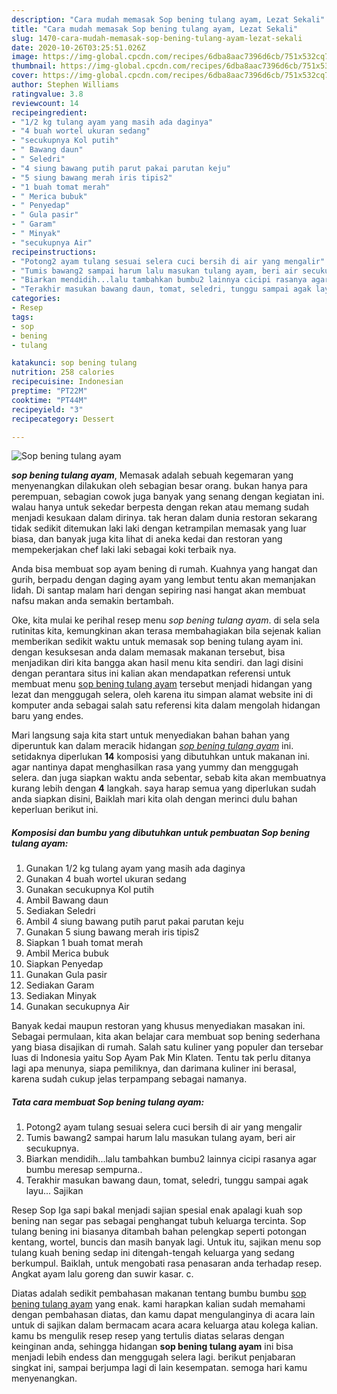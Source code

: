 ```yaml
---
description: "Cara mudah memasak Sop bening tulang ayam, Lezat Sekali"
title: "Cara mudah memasak Sop bening tulang ayam, Lezat Sekali"
slug: 1470-cara-mudah-memasak-sop-bening-tulang-ayam-lezat-sekali
date: 2020-10-26T03:25:51.026Z
image: https://img-global.cpcdn.com/recipes/6dba8aac7396d6cb/751x532cq70/sop-bening-tulang-ayam-foto-resep-utama.jpg
thumbnail: https://img-global.cpcdn.com/recipes/6dba8aac7396d6cb/751x532cq70/sop-bening-tulang-ayam-foto-resep-utama.jpg
cover: https://img-global.cpcdn.com/recipes/6dba8aac7396d6cb/751x532cq70/sop-bening-tulang-ayam-foto-resep-utama.jpg
author: Stephen Williams
ratingvalue: 3.8
reviewcount: 14
recipeingredient:
- "1/2 kg tulang ayam yang masih ada daginya"
- "4 buah wortel ukuran sedang"
- "secukupnya Kol putih"
- " Bawang daun"
- " Seledri"
- "4 siung bawang putih parut pakai parutan keju"
- "5 siung bawang merah iris tipis2"
- "1 buah tomat merah"
- " Merica bubuk"
- " Penyedap"
- " Gula pasir"
- " Garam"
- " Minyak"
- "secukupnya Air"
recipeinstructions:
- "Potong2 ayam tulang sesuai selera cuci bersih di air yang mengalir"
- "Tumis bawang2 sampai harum lalu masukan tulang ayam, beri air secukupnya."
- "Biarkan mendidih...lalu tambahkan bumbu2 lainnya cicipi rasanya agar bumbu meresap sempurna.."
- "Terakhir masukan bawang daun, tomat, seledri, tunggu sampai agak layu... Sajikan"
categories:
- Resep
tags:
- sop
- bening
- tulang

katakunci: sop bening tulang 
nutrition: 258 calories
recipecuisine: Indonesian
preptime: "PT22M"
cooktime: "PT44M"
recipeyield: "3"
recipecategory: Dessert

---
```



![Sop bening tulang ayam](https://img-global.cpcdn.com/recipes/6dba8aac7396d6cb/751x532cq70/sop-bening-tulang-ayam-foto-resep-utama.jpg)

<b><i>sop bening tulang ayam</i></b>, Memasak adalah sebuah kegemaran yang menyenangkan dilakukan oleh sebagian besar orang. bukan hanya para perempuan, sebagian cowok juga banyak yang senang dengan kegiatan ini. walau hanya untuk sekedar berpesta dengan rekan atau memang sudah menjadi kesukaan dalam dirinya. tak heran dalam dunia restoran sekarang tidak sedikit ditemukan laki laki dengan ketrampilan memasak yang luar biasa, dan banyak juga kita lihat di aneka kedai dan restoran yang mempekerjakan chef laki laki sebagai koki terbaik nya.

Anda bisa membuat sop ayam bening di rumah. Kuahnya yang hangat dan gurih, berpadu dengan daging ayam yang lembut tentu akan memanjakan lidah. Di santap malam hari dengan sepiring nasi hangat akan membuat nafsu makan anda semakin bertambah.

Oke, kita mulai ke perihal resep menu <i>sop bening tulang ayam</i>. di sela sela rutinitas kita, kemungkinan akan terasa membahagiakan bila sejenak kalian memberikan sedikit waktu untuk memasak sop bening tulang ayam ini. dengan kesuksesan anda dalam memasak makanan tersebut, bisa menjadikan diri kita bangga akan hasil menu kita sendiri. dan lagi disini dengan perantara situs ini kalian akan mendapatkan referensi untuk membuat menu <u>sop bening tulang ayam</u> tersebut menjadi hidangan yang lezat dan menggugah selera, oleh karena itu simpan alamat website ini di komputer anda sebagai salah satu referensi kita dalam mengolah hidangan baru yang endes.


Mari langsung saja kita start untuk menyediakan bahan bahan yang diperuntuk kan dalam meracik hidangan <u><i>sop bening tulang ayam</i></u> ini. setidaknya diperlukan <b>14</b> komposisi yang dibutuhkan untuk makanan ini. agar nantinya dapat menghasilkan rasa yang yummy dan menggugah selera. dan juga siapkan waktu anda sebentar, sebab kita akan membuatnya kurang lebih dengan <b>4</b> langkah. saya harap semua yang diperlukan sudah anda siapkan disini, Baiklah mari kita olah dengan merinci dulu bahan keperluan berikut ini.

<!--inarticleads1-->

##### Komposisi dan bumbu yang dibutuhkan untuk pembuatan Sop bening tulang ayam:

1. Gunakan 1/2 kg tulang ayam yang masih ada daginya
1. Gunakan 4 buah wortel ukuran sedang
1. Gunakan secukupnya Kol putih
1. Ambil  Bawang daun
1. Sediakan  Seledri
1. Ambil 4 siung bawang putih parut pakai parutan keju
1. Gunakan 5 siung bawang merah iris tipis2
1. Siapkan 1 buah tomat merah
1. Ambil  Merica bubuk
1. Siapkan  Penyedap
1. Gunakan  Gula pasir
1. Sediakan  Garam
1. Sediakan  Minyak
1. Gunakan secukupnya Air


Banyak kedai maupun restoran yang khusus menyediakan masakan ini. Sebagai permulaan, kita akan belajar cara membuat sop bening sederhana yang biasa disajikan di rumah. Salah satu kuliner yang populer dan tersebar luas di Indonesia yaitu Sop Ayam Pak Min Klaten. Tentu tak perlu ditanya lagi apa menunya, siapa pemiliknya, dan darimana kuliner ini berasal, karena sudah cukup jelas terpampang sebagai namanya. 

<!--inarticleads2-->

##### Tata cara membuat Sop bening tulang ayam:

1. Potong2 ayam tulang sesuai selera cuci bersih di air yang mengalir
1. Tumis bawang2 sampai harum lalu masukan tulang ayam, beri air secukupnya.
1. Biarkan mendidih...lalu tambahkan bumbu2 lainnya cicipi rasanya agar bumbu meresap sempurna..
1. Terakhir masukan bawang daun, tomat, seledri, tunggu sampai agak layu... Sajikan


Resep Sop Iga sapi bakal menjadi sajian spesial enak apalagi kuah sop bening nan segar pas sebagai penghangat tubuh keluarga tercinta. Sop tulang bening ini biasanya ditambah bahan pelengkap seperti potongan kentang, wortel, buncis dan masih banyak lagi. Untuk itu, sajikan menu sop tulang kuah bening sedap ini ditengah-tengah keluarga yang sedang berkumpul. Baiklah, untuk mengobati rasa penasaran anda terhadap resep. Angkat ayam lalu goreng dan suwir kasar. c. 

Diatas adalah sedikit pembahasan makanan tentang bumbu bumbu <u>sop bening tulang ayam</u> yang enak. kami harapkan kalian sudah memahami dengan pembahasan diatas, dan kamu dapat mengulanginya di acara lain untuk di sajikan dalam bermacam acara acara keluarga atau kolega kalian. kamu bs mengulik resep resep yang tertulis diatas selaras dengan keinginan anda, sehingga hidangan <b>sop bening tulang ayam</b> ini bisa menjadi lebih endess dan menggugah selera lagi. berikut penjabaran singkat ini, sampai berjumpa lagi di lain kesempatan. semoga hari kamu menyenangkan.
